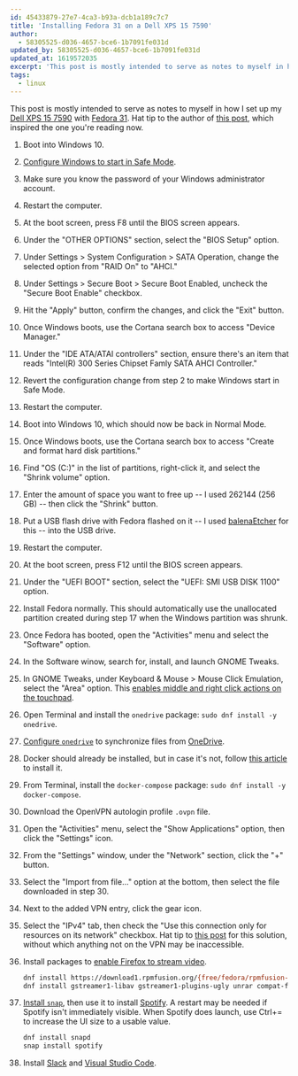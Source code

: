 ```yaml
---
id: 45433879-27e7-4ca3-b93a-dcb1a189c7c7
title: 'Installing Fedora 31 on a Dell XPS 15 7590'
author:
  - 58305525-d036-4657-bce6-1b7091fe031d
updated_by: 58305525-d036-4657-bce6-1b7091fe031d
updated_at: 1619572035
excerpt: 'This post is mostly intended to serve as notes to myself in how I set up my Dell XPS 15 7590 with Fedora 31.'
tags:
  - linux
---
```

This post is mostly intended to serve as notes to myself in how I set up my [Dell XPS 15 7590](https://www.dell.com/en-us/shop/cty/pdp/spd/xps-15-7590-laptop) with [Fedora 31](https://getfedora.org/en/workstation/download/). Hat tip to the author of [this post](https://medium.com/@pwaterz/how-to-dual-boot-windows-10-and-ubuntu-18-04-on-the-15-inch-dell-xps-9570-with-nvidia-1050ti-gpu-4b9a2901493d), which inspired the one you're reading now.

1. Boot into Windows 10.
2. [Configure Windows to start in Safe Mode](https://support.microsoft.com/en-us/help/12376/windows-10-start-your-pc-in-safe-mode).
3. Make sure you know the password of your Windows administrator account.
4. Restart the computer.
5. At the boot screen, press F8 until the BIOS screen appears.
6. Under the "OTHER OPTIONS" section, select the "BIOS Setup" option.
7. Under Settings > System Configuration > SATA Operation, change the selected option from "RAID On" to "AHCI."
8. Under Settings > Secure Boot > Secure Boot Enabled, uncheck the "Secure Boot Enable" checkbox.
9. Hit the "Apply" button, confirm the changes, and click the "Exit" button.
10. Once Windows boots, use the Cortana search box to access "Device Manager."
11. Under the "IDE ATA/ATAI controllers" section, ensure there's an item that reads "Intel(R) 300 Series Chipset Famly SATA AHCI Controller."
12. Revert the configuration change from step 2 to make Windows start in Safe Mode.
13. Restart the computer.
14. Boot into Windows 10, which should now be back in Normal Mode.
15. Once Windows boots, use the Cortana search box to access "Create and format hard disk partitions."
16. Find "OS (C:)" in the list of partitions, right-click it, and select the "Shrink volume" option.
17. Enter the amount of space you want to free up -- I used 262144 (256 GB) -- then click the "Shrink" button.
18. Put a USB flash drive with Fedora flashed on it -- I used [balenaEtcher](https://www.balena.io/etcher/) for this -- into the USB drive.
19. Restart the computer.
20. At the boot screen, press F12 until the BIOS screen appears.
21. Under the "UEFI BOOT" section, select the "UEFI: SMI USB DISK 1100" option.
22. Install Fedora normally. This should automatically use the unallocated partition created during step 17 when the Windows partition was shrunk.
23. Once Fedora has booted, open the "Activities" menu and select the "Software" option.
24. In the Software winow, search for, install, and launch GNOME Tweaks.
25. In GNOME Tweaks, under Keyboard & Mouse > Mouse Click Emulation, select the "Area" option. This [enables middle and right click actions on the touchpad](https://askubuntu.com/questions/1028776/no-secondary-button-right-click-on-touchpad).
26. Open Terminal and install the `onedrive` package: `sudo dnf install -y onedrive`.
27. [Configure `onedrive`](https://github.com/abraunegg/onedrive/blob/master/docs/USAGE.md) to synchronize files from [OneDrive](https://onedrive.live.com/).
28. Docker should already be installed, but in case it's not, follow [this article](https://docs.docker.com/install/linux/docker-ce/fedora/#install-docker-engine---community) to install it.
29. From Terminal, install the `docker-compose` package: `sudo dnf install -y docker-compose`.
30. Download the OpenVPN autologin profile `.ovpn` file.
31. Open the "Activities" menu, select the "Show Applications" option, then click the "Settings" icon.
32. From the "Settings" window, under the "Network" section, click the "+" button.
33. Select the "Import from file..." option at the bottom, then select the file downloaded in step 30.
34. Next to the added VPN entry, click the gear icon.
35. Select the "IPv4" tab, then check the "Use this connection only for resources on its network" checkbox. Hat tip to [this post](https://askubuntu.com/questions/655806/openvpn-connecting-but-no-internet-access-on-ubuntu-16-04-18-04/713066#713066) for this solution, without which anything not on the VPN may be inaccessible.
36. Install packages to [enable Firefox to stream video](https://forums.fedoraforum.org/showthread.php?317721-fedora-28-and-firefox-video(h264-youtube-gstreamer1)).

    ```bash
    dnf install https://download1.rpmfusion.org/{free/fedora/rpmfusion-free,nonfree/fedora/rpmfusion-nonfree}-release-$(rpm -E %fedora).noarch.rpm
    dnf install gstreamer1-libav gstreamer1-plugins-ugly unrar compat-ffmpeg28 ffmpeg-libs
    ```
37. [Install `snap`](https://itsfoss.com/install-snap-linux/), then use it to install [Spotify](https://www.spotify.com/us/download/linux/). A restart may be needed if Spotify isn't immediately visible. When Spotify does launch, use Ctrl+= to increase the UI size to a usable value.

    ```bash
    dnf install snapd
    snap install spotify
    ```
38. Install [Slack](https://slack.com/downloads/linux) and [Visual Studio Code](https://code.visualstudio.com/docs/setup/linux#_rhel-fedora-and-centos-based-distributions).